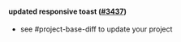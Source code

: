 #### updated responsive toast ([#3437](https://github.com/shopsys/shopsys/pull/3437))

-   see #project-base-diff to update your project
